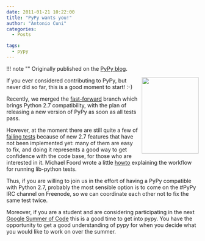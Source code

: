 ```yaml
---
date: 2011-01-21 10:22:00
title: "PyPy wants you!"
author: "Antonio Cuni"
categories:
  - Posts

tags:
  - pypy
---
```


!!! note ""
    Originally published on the [PyPy blog](https://pypy.org/posts/2011/01/pypy-wants-you-4543209863582915733.html).


<html><body><a href="https://1.bp.blogspot.com/_4gR6Ggu8oHQ/TTlfADvFl0I/AAAAAAAAALw/E-4fOAyUuSQ/s1600/Uncle_Sam.png"><img alt="" border="0" id="BLOGGER_PHOTO_ID_5564583269200402242" src="https://1.bp.blogspot.com/_4gR6Ggu8oHQ/TTlfADvFl0I/AAAAAAAAALw/E-4fOAyUuSQ/s200/Uncle_Sam.png" style="float: right; margin: 0 0 10px 10px; cursor: pointer; cursor: hand; width: 149px; height: 200px;"></a>

<p>If you ever considered contributing to PyPy, but never did so far, this is a
good moment to start! :-)
</p>
<!-- more -->

<p>Recently, we merged the <a class="reference external" href="https://bitbucket.org/pypy/pypy/changeset/9317ec76d9eb">fast-forward</a> branch which brings Python 2.7
compatibility, with the plan of releasing a new version of PyPy as soon as all
tests pass.</p>
<p>However, at the moment there are still quite a few of <a class="reference external" href="https://buildbot.pypy.org/summary?branch=%3Ctrunk%3E">failing tests</a> because
of new 2.7 features that have not been implemented yet: many of them are easy
to fix, and doing it represents a good way to get confidence with the code
base, for those who are interested in it. Michael Foord wrote a little <a class="reference external" href="https://bitbucket.org/pypy/pypy/wiki/How%20to%20run%20lib-python%20tests">howto</a>
explaining the workflow for running lib-python tests.</p>
<p>Thus, if you are willing to join us in the effort of having a PyPy compatible
with Python 2.7, probably the most sensible option is to come on the #PyPy IRC
channel on Freenode, so we can coordinate each other not to fix the same test
twice.</p>
<p>Moreover, if you are a student and are considering participating in the next
<a class="reference external" href="https://code.google.com/soc/">Google Summer of Code</a> this is a good time to get into pypy. You have the
opportunity to get a good understanding of pypy for when you decide what you
would like to work on over the summer.</p></body></html>